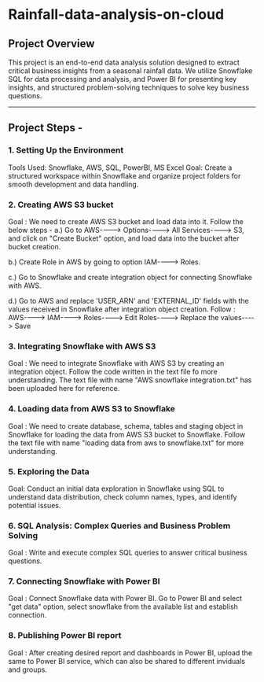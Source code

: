 # Rainfall-data-analysis-on-cloud

## Project Overview 
This project is an end-to-end data analysis solution designed to extract critical business insights from a seasonal rainfall data. We utilize Snowflake SQL for data processing and analysis, and Power BI for presenting key insights, and structured problem-solving techniques to solve key business questions. 

---------------------------------------------------------------------------------------------------------------------------------------------------------------------------------------------------------------------

## Project Steps - 

### 1. Setting Up the Environment
Tools Used: Snowflake, AWS, SQL, PowerBI, MS Excel
Goal: Create a structured workspace within Snowflake and organize project folders for smooth development and data handling.


### 2. Creating AWS S3 bucket
Goal : We need to create AWS S3 bucket and load data into it. Follow the below steps -
a.) Go to AWS----> Options----> All Services----> S3, and click on "Create Bucket" option, and load data into the bucket after bucket creation.

b.) Create Role in AWS by going to option IAM----> Roles.

c.) Go to Snowflake and create integration object for connecting Snowflake with AWS.

d.) Go to AWS and replace 'USER_ARN' and 'EXTERNAL_ID' fields with the values received in Snowflake after integration object creation.
    Follow : AWS----> IAM----> Roles----> Edit Roles----> Replace the values----> Save


### 3. Integrating Snowflake with AWS S3
Goal : We need to integrate Snowflake with AWS S3 by creating an integration object. Follow the code written in the text file fo more understanding.
The text file with name "AWS snowflake integration.txt" has been uploaded here for reference.


### 4. Loading data from AWS S3 to Snowflake
Goal : We need to create database, schema, tables and staging object in Snowflake for loading the data from AWS S3 bucket to Snowflake.
Follow the text file with name "loading data from aws to snowflake.txt" for more understanding.


### 5. Exploring the Data
Goal: Conduct an initial data exploration in Snowflake using SQL to understand data distribution, check column names, types, and identify potential issues.


### 6. SQL Analysis: Complex Queries and Business Problem Solving
Goal : Write and execute complex SQL queries to answer critical business questions.


### 7. Connecting Snowflake with Power BI
Goal : Connect Snowflake data with Power BI. Go to Power BI and select "get data" option, select snowflake from the available list and establish connection.


### 8. Publishing Power BI report
Goal : After creating desired report and dashboards in Power BI, upload the same to Power BI service, which can also be shared to different inviduals and groups.








    
